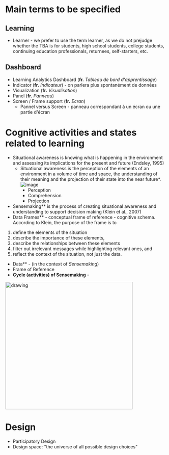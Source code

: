 # Main terms to be specified

## Learning
* Learner - we prefer to use the term learner, as we do not prejudge whether the TBA is for students, high school students, college students, continuing education professionals, returnees, self-starters, etc.

## Dashboard
* Learning Analytics Dashboard (**fr.** *Tableau de bord d'apprentissage*)
* Indicator (**fr.** *Indicateur*) - on parlera plus spontanément de données
* Visualization (**fr.** *Visualisation*)
* Panel (**fr.** *Panneau*)
* Screen / Frame support (**fr.** *Ecran*) 
   * Pannel versus Screen - panneau correspondant à un écran ou une partie d'écran

# Cognitive activities and states related to learning
* Situational awareness is knowing what is happening in the environment and assessing its implications for the present and future (Endsley, 1995)
  * Situational awareness is the perception of the elements of an environment in a volume of time and space, the understanding of their meaning and the projection of their state into the near future*.
  ![image](https://user-images.githubusercontent.com/1502610/128497229-2bfa595d-1683-495d-a7af-02aee1268959.png)
    * Perception
    * Comprehension
    * Projection
* Sensemaking** is the process of creating situational awareness and understanding to support decision making (Klein et al., 2007)
* Data Frames** - conceptual frame of reference - cognitive schema. According to Klein, the purpose of the frame is to 
1. define the elements of the situation 
2. describe the importance of these elements, 
3. describe the relationships between these elements
4. filter out irrelevant messages while highlighting relevant ones, and 
5. reflect the context of the situation, not just the data. 
* Data** - (in the context of *Sensemaking*) 
* Frame of Reference 
* **Cycle (activities) of Sensemaking** - 
<img src="https://user-images.githubusercontent.com/1502610/128508670-99884909-5eee-40b5-b930-569b5a22413f.png" alt="drawing" width="400"/>



# Design
* Participatory Design
* Design space: "the universe of all possible design choices"

